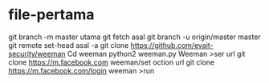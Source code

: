 # file-pertama

git branch -m master utama
git fetch asal
git branch -u origin/master master
git remote set-head asal -a
git clone https://github.com/evait-security/weeman
Cd weeman
python2 weeman.py
Weeman >ser url
git clone https://m.facebook.com weeman/set oction url
git clone https://m.facebook.com/login weeman >run
